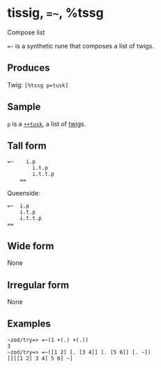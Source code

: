 tissig, `=~`, %tssg
============================

Compose list

`=~` is a synthetic rune that composes a list of twigs.

Produces
--------

Twig: `[%tssg p=tusk]`

Sample
------

`p` is a [`++tusk`](), a list of [twig]()s.

Tall form
---------

    =~    i.p
            i.t.p
            i.t.t.p
        ==

Queenside:

    =~  i.p
        i.t.p
        i.t.t.p
    ==

Wide form
---------

None

Irregular form
--------------

None

Examples
--------

    ~zod/try=> =~(1 +(.) +(.))
    3
    ~zod/try=> =~([1 2] [. [3 4]] [. [5 6]] [. ~])
    [[[[1 2] 3 4] 5 6] ~]
